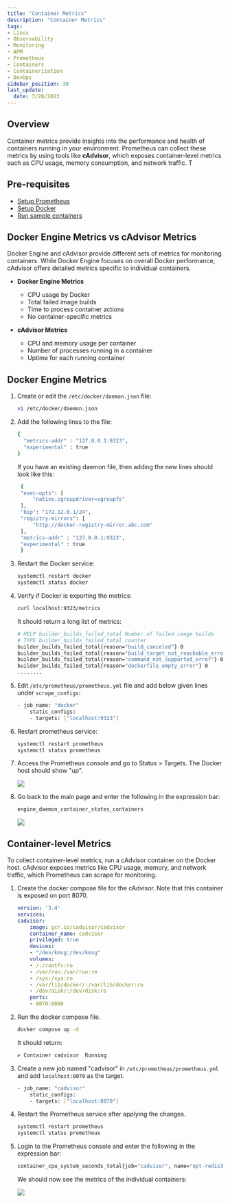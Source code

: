 ```yaml
---
title: "Container Metrics"
description: "Container Metrics"
tags: 
- Linux
- Observability
- Monitoring 
- APM
- Prometheus
- Containers
- Containerization
- DevOps
sidebar_position: 30
last_update:
  date: 3/28/2023
---
```



## Overview 

Container metrics provide insights into the performance and health of containers running in your environment. Prometheus can collect these metrics by using tools like **cAdvisor**, which exposes container-level metrics such as CPU usage, memory consumption, and network traffic. T

## Pre-requisites  

- [Setup Prometheus](/docs/018-Observability/010-Prometheus-and-Grafana/020-Installation.md)
- [Setup Docker](https://docs.docker.com/engine/install/)
- [Run sample containers](https://docs.docker.com/reference/cli/docker/container/run/#examples)

## Docker Engine Metrics vs cAdvisor Metrics 

Docker Engine and cAdvisor provide different sets of metrics for monitoring containers. While Docker Engine focuses on overall Docker performance, cAdvisor offers detailed metrics specific to individual containers.

- **Docker Engine Metrics**
    - CPU usage by Docker
    - Total failed image builds
    - Time to process container actions
    - No container-specific metrics

- **cAdvisor Metrics**
    - CPU and memory usage per container
    - Number of processes running in a container
    - Uptime for each running container

## Docker Engine Metrics

1. Create or edit the `/etc/docker/daemon.json` file:

   ```bash
   vi /etc/docker/daemon.json
   ```

2. Add the following lines to the file:

   ```bash
   {
     "metrics-addr" : "127.0.0.1:9323",
     "experimental" : true
   }
   ```

   If you have an existing daemon file, then adding the new lines should look like this:

   ```bash
    {
    "exec-opts": [
        "native.cgroupdriver=cgroupfs"
    ],
    "bip": "172.12.0.1/24",
    "registry-mirrors": [
        "http://docker-registry-mirror.abc.com"
    ],
    "metrics-addr" : "127.0.0.1:9323",
    "experimental" : true
    }
   ```

3. Restart the Docker service:

   ```bash
   systemctl restart docker
   systemctl status docker
   ```

4. Verify if Docker is exporting the metrics:

   ```bash
   curl localhost:9323/metrics
   ```

   It should return a long list of metrics:

    ```bash
    # HELP builder_builds_failed_total Number of failed image builds
    # TYPE builder_builds_failed_total counter
    builder_builds_failed_total{reason="build_canceled"} 0
    builder_builds_failed_total{reason="build_target_not_reachable_error"} 0
    builder_builds_failed_total{reason="command_not_supported_error"} 0
    builder_builds_failed_total{reason="dockerfile_empty_error"} 0
    ........
    ```

5. Edit `/etc/prometheus/prometheus.yml` file and add below given lines under `scrape_configs`:

    ```bash
    - job_name: "docker"
        static_configs:
        - targets: ["localhost:9323"] 
    ```

6. Restart prometheus service:

    ```bash
    systemctl restart prometheus 
    systemctl status prometheus 
    ```

7. Access the Prometheus console and go to Status > Targets. The Docker host should show "up".

    ![](/img/docs/12112024-observability-prometheus-docker-containers-up.png)

8. Go back to the main page and enter the following in the expression bar:

    ```bash
    engine_daemon_container_states_containers 
    ```

    ![](/img/docs/12112024-observability-prometheus-docker-containers-detailed.png)


## Container-level Metrics 

To collect container-level metrics, run a cAdvisor container on the Docker host. cAdvisor exposes metrics like CPU usage, memory, and network traffic, which Prometheus can scrape for monitoring.

1. Create the docker compose file for the cAdvisor. Note that this container is exposed on port 8070.

    ```yaml
    version: '3.4'
    services:
    cadvisor:
        image: gcr.io/cadvisor/cadvisor
        container_name: cadvisor
        privileged: true
        devices:
        - "/dev/kmsg:/dev/kmsg"
        volumes:
        - /:/rootfs:ro
        - /var/run:/var/run:ro
        - /sys:/sys:ro
        - /var/lib/docker/:/var/lib/docker:ro
        - /dev/disk/:/dev/disk:ro
        ports:
        - 8070:8080 
    ```

2. Run the docker compose file.

    ```bash
    docker compose up -d
    ```

    It should return:

    ```bash
    ✔ Container cadvisor  Running  
    ```

3. Create a new job named "cadvisor" in `/etc/prometheus/prometheus.yml` and add `localhost:8070` as the target. 

    ```bash
    - job_name: "cadvisor"
        static_configs:
        - targets: ["localhost:8070"] 
    ```

4. Restart the Prometheus service after applying the changes.

    ```bash
    systemctl restart prometheus 
    systemctl status prometheus 
    ```

5. Login to the Prometheus console and enter the following in the expression bar:

    ```bash
    container_cpu_system_seconds_total{job="cadvisor", name="opt-redis3-1"} 
    ```

    We should now see the metrics of the individual containers:

    ![](/img/docs/12112024-observability-prometheus-docker-containers-level-metrics.png)
